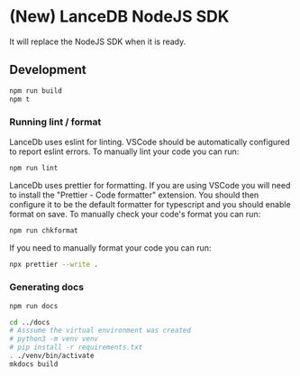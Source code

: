 # (New) LanceDB NodeJS SDK

It will replace the NodeJS SDK when it is ready.

## Development

```sh
npm run build
npm t
```

### Running lint / format

LanceDb uses eslint for linting.  VSCode should be automatically configured to report eslint errors.
To manually lint your code you can run:

```sh
npm run lint
```

LanceDb uses prettier for formatting.  If you are using VSCode you will need to install the
"Prettier - Code formatter" extension.  You should then configure it to be the default formatter
for typescript and you should enable format on save.  To manually check your code's format you
can run:

```sh
npm run chkformat
```

If you need to manually format your code you can run:

```sh
npx prettier --write .
```

### Generating docs

```sh
npm run docs

cd ../docs
# Asssume the virtual environment was created
# python3 -m venv venv
# pip install -r requirements.txt
. ./venv/bin/activate
mkdocs build
```
